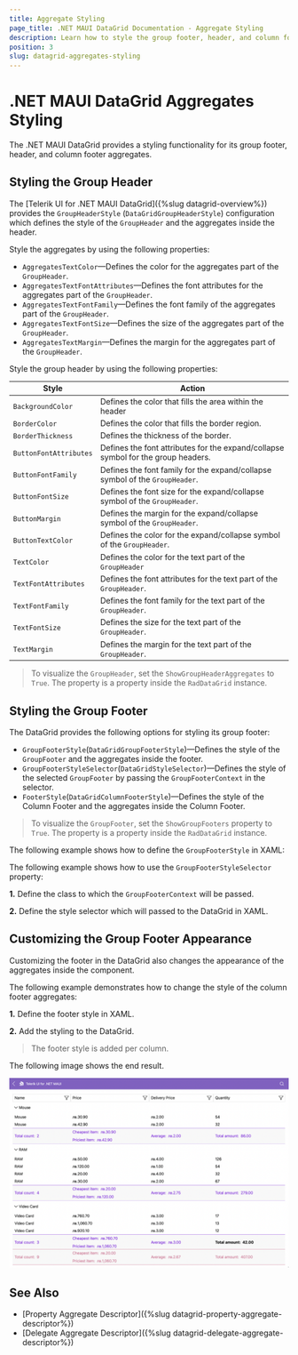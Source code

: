 ```yaml
---
title: Aggregate Styling
page_title: .NET MAUI DataGrid Documentation - Aggregate Styling
description: Learn how to style the group footer, header, and column footer of the Telerik UI for .NET MAUI DataGrid when its data is aggregated.
position: 3
slug: datagrid-aggregates-styling
---
```


# .NET MAUI DataGrid Aggregates Styling

The .NET MAUI DataGrid provides a styling functionality for its group footer, header, and column footer aggregates.

## Styling the Group Header

The [Telerik UI for .NET MAUI DataGrid]({%slug datagrid-overview%}) provides the `GroupHeaderStyle` (`DataGridGroupHeaderStyle`) configuration which defines the style of the `GroupHeader` and the aggregates inside the header. 

Style the aggregates by using the following properties:

* `AggregatesTextColor`&mdash;Defines the color for the aggregates part of the `GroupHeader`.
* `AggregatesTextFontAttributes`&mdash;Defines the font attributes for the aggregates part of the `GroupHeader`.
* `AggregatesTextFontFamily`&mdash;Defines the font family of the aggregates part of the `GroupHeader`.
* `AggregatesTextFontSize`&mdash;Defines the size of the aggregates part of the `GroupHeader`.
* `AggregatesTextMargin`&mdash;Defines the margin for the aggregates part of the `GroupHeader`.

Style the group header by using the following properties:

| Style  | Action 		   |
|----------------------|-------------------|
| `BackgroundColor` | Defines the color that fills the area within the header |
| `BorderColor`| Defines the color that fills the border region. |
| `BorderThickness` | Defines the thickness of the border. |
| `ButtonFontAttributes` | Defines the font attributes for the expand/collapse symbol for the group headers. |
| `ButtonFontFamily` | Defines the font family for the  expand/collapse symbol of the `GroupHeader`. |
| `ButtonFontSize` | Defines the font size for the expand/collapse symbol of the `GroupHeader`. |
| `ButtonMargin` | Defines the margin for the expand/collapse symbol of the `GroupHeader`. |
| `ButtonTextColor` | Defines the color for the expand/collapse symbol of the `GroupHeader`. |
| `TextColor` | Defines the color for the text part of the `GroupHeader` |
| `TextFontAttributes` | Defines the font attributes for the text part of the `GroupHeader`. |
| `TextFontFamily` | Defines the font family for the text part of the `GroupHeader`. |
| `TextFontSize` | Defines the size for the text part of the `GroupHeader`. |
| `TextMargin` | Defines the margin for the text part of the `GroupHeader`. |

> To visualize the `GroupHeader`, set the `ShowGroupHeaderAggregates` to `True`. The property is a property inside the `RadDataGrid` instance.

## Styling the Group Footer

The DataGrid provides the following options for styling its group footer:

* `GroupFooterStyle`(`DataGridGroupFooterStyle`)&mdash;Defines the style of the `GroupFooter` and the aggregates inside the footer.
* `GroupFooterStyleSelector`(`DataGridStyleSelector`)&mdash;Defines the style of the selected `GroupFooter` by passing the `GroupFooterContext` in the selector.
* `FooterStyle`(`DataGridColumnFooterStyle`)&mdash;Defines the style of the Column Footer and the aggregates inside the Column Footer.

> To visualize the `GroupFooter`, set the `ShowGroupFooters` property to `True`. The property is a property inside the `RadDataGrid` instance.

The following example shows how to define the `GroupFooterStyle` in XAML:

<snippet id='datagrid-group-aggregate-styling-example'/>

The following example shows how to use the `GroupFooterStyleSelector` property:

**1.** Define the class to which the `GroupFooterContext` will be passed.

<snippet id='datagrid-group-aggregate-style-selector'/>

**2.** Define the style selector which will passed to the DataGrid in XAML.

<snippet id='datagrid-group-aggregate-style-selector-xaml'/>

## Customizing the Group Footer Appearance

Customizing the footer in the DataGrid also changes the appearance of the aggregates inside the component.

The following example demonstrates how to change the style of the column footer aggregates:

**1.** Define the footer style in XAML.

<snippet id='datagrid-column-aggregate-styling-example'/>

**2.** Add the styling to the DataGrid.

<snippet id='datagrid-aggregate-styling-example'/>

> The footer style is added per column.

The following image shows the end result.

![Group Aggregate Style](../images/datagrid-grouping-aggregates.png)

## See Also

- [Property Aggregate Descriptor]({%slug datagrid-property-aggregate-descriptor%})
- [Delegate Aggregate Descriptor]({%slug datagrid-delegate-aggregate-descriptor%})
